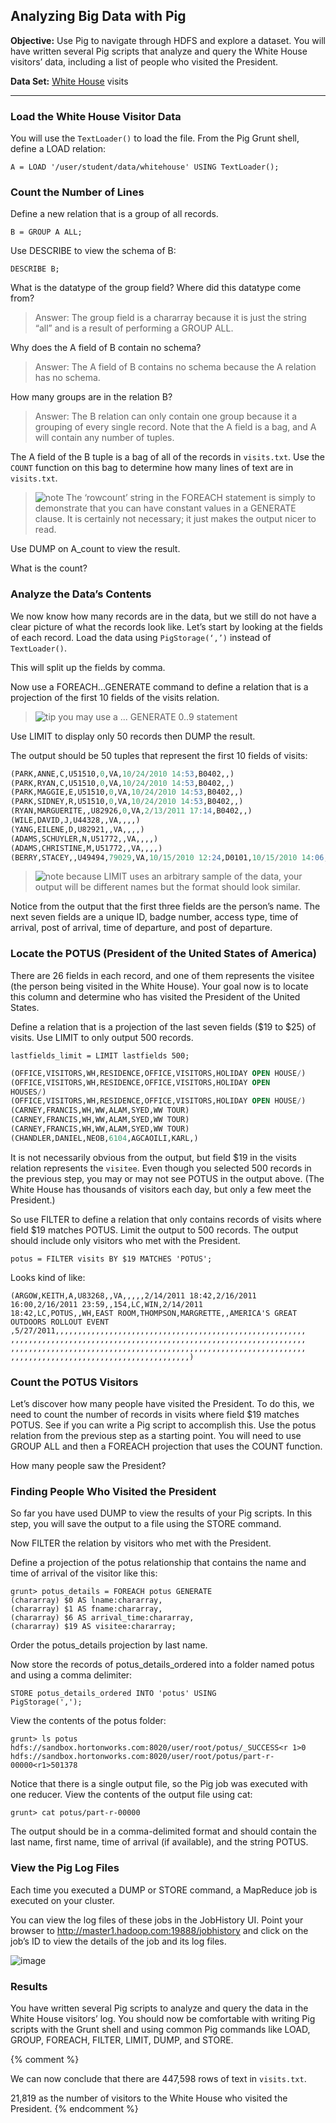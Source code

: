 ## Analyzing Big Data with Pig

**Objective:** Use Pig to navigate through HDFS and explore a dataset. You will have written several Pig scripts that analyze and query the White House visitors’ data, including a list of
people who visited the President.

**Data Set:** [White House](https://www.dropbox.com/s/7ds7dxksspk09sh/whitehouse_visits.zip?dl=0) visits

---

### Load the White House Visitor Data

You will use the `TextLoader()` to load the file. From the Pig Grunt
shell, define a LOAD relation:

```
A = LOAD '/user/student/data/whitehouse' USING TextLoader();
```

### Count the Number of Lines

Define a new relation that is a group of all records.

```
B = GROUP A ALL;
```

Use DESCRIBE to view the schema of B:

```
DESCRIBE B;
```

What is the datatype of the group field? 
Where did this datatype come from? 

> Answer: The group field is a chararray because it is just the string “all”
and is a result of performing a GROUP ALL.

Why does the A field of B contain no schema? 

> Answer: The A field of B contains no schema because the A relation has
no schema.

How many groups are in the relation B? 

> Answer: The B relation can only contain one group because it a
grouping of every single record. Note that the A field is a bag, and A will
contain any number of tuples.

The A field of the B tuple is a bag of all of the records in `visits.txt`. Use the
`COUNT` function on this bag to determine how many lines of text are in
`visits.txt`.

> ![note](https://user-images.githubusercontent.com/558905/40528492-37597500-5fbf-11e8-96a1-f4d206df64ab.png) The ‘rowcount’ string in the FOREACH statement is simply to demonstrate
that you can have constant values in a GENERATE clause. It is certainly not
necessary; it just makes the output nicer to read.

Use DUMP on A_count to view the result.

What is the count?

### Analyze the Data’s Contents

We now know how many records are in the data, but we still do not have
a clear picture of what the records look like. Let’s start by looking at the
fields of each record. Load the data using `PigStorage(‘,’)` instead of
`TextLoader()`.

This will split up the fields by comma.

Now use a FOREACH...GENERATE command to define a relation that is a
projection of the first 10 fields of the visits relation.

> ![tip](https://user-images.githubusercontent.com/558905/40528496-37bfadac-5fbf-11e8-8b5a-8bea2634f284.png) you may use a ... GENERATE $0..$9 statement

Use LIMIT to display only 50 records then DUMP the result.

The output should be 50 tuples that represent the first 10 fields of visits:

```sql
(PARK,ANNE,C,U51510,0,VA,10/24/2010 14:53,B0402,,)
(PARK,RYAN,C,U51510,0,VA,10/24/2010 14:53,B0402,,)
(PARK,MAGGIE,E,U51510,0,VA,10/24/2010 14:53,B0402,,)
(PARK,SIDNEY,R,U51510,0,VA,10/24/2010 14:53,B0402,,)
(RYAN,MARGUERITE,,U82926,0,VA,2/13/2011 17:14,B0402,,)
(WILE,DAVID,J,U44328,,VA,,,,)
(YANG,EILENE,D,U82921,,VA,,,,)
(ADAMS,SCHUYLER,N,U51772,,VA,,,,)
(ADAMS,CHRISTINE,M,U51772,,VA,,,,)
(BERRY,STACEY,,U49494,79029,VA,10/15/2010 12:24,D0101,10/15/2010 14:06,D1S)
```


> ![note](https://user-images.githubusercontent.com/558905/40528492-37597500-5fbf-11e8-96a1-f4d206df64ab.png) because LIMIT uses an arbitrary sample of the data, your output will be
different names but the format should look similar.

Notice from the output that the first three fields are the person’s name.
The next seven fields are a unique ID, badge number, access type, time
of arrival, post of arrival, time of departure, and post of departure.

### Locate the POTUS (President of the United States of America)

There are 26 fields in each record, and one of them represents the visitee
(the person being visited in the White House). Your goal now is to locate
this column and determine who has visited the President of the United
States. 

Define a relation that is a projection of the last seven fields ($19
to $25) of visits. Use LIMIT to only output 500 records.

```
lastfields_limit = LIMIT lastfields 500;
```

```sql
(OFFICE,VISITORS,WH,RESIDENCE,OFFICE,VISITORS,HOLIDAY OPEN HOUSE/)
(OFFICE,VISITORS,WH,RESIDENCE,OFFICE,VISITORS,HOLIDAY OPEN
HOUSES/)
(OFFICE,VISITORS,WH,RESIDENCE,OFFICE,VISITORS,HOLIDAY OPEN HOUSE/)
(CARNEY,FRANCIS,WH,WW,ALAM,SYED,WW TOUR)
(CARNEY,FRANCIS,WH,WW,ALAM,SYED,WW TOUR)
(CARNEY,FRANCIS,WH,WW,ALAM,SYED,WW TOUR)
(CHANDLER,DANIEL,NEOB,6104,AGCAOILI,KARL,)
```

It is not necessarily obvious from the output, but field $19 in the visits
relation represents the `visitee`. Even though you selected 500 records in
the previous step, you may or may not see POTUS in the output above.
(The White House has thousands of visitors each day, but only a few
meet the President.)

So use FILTER to define a relation that only contains records of visits where
field $19 matches POTUS. Limit the output to 500 records. The output should include only visitors who met with the President. 

```
potus = FILTER visits BY $19 MATCHES 'POTUS';
```

Looks kind of like:

```
(ARGOW,KEITH,A,U83268,,VA,,,,,2/14/2011 18:42,2/16/2011
16:00,2/16/2011 23:59,,154,LC,WIN,2/14/2011
18:42,LC,POTUS,,WH,EAST ROOM,THOMPSON,MARGRETTE,,AMERICA'S GREAT
OUTDOORS ROLLOUT EVENT
,5/27/2011,,,,,,,,,,,,,,,,,,,,,,,,,,,,,,,,,,,,,,,,,,,,,,,,,,,,,,,,
,,,,,,,,,,,,,,,,,,,,,,,,,,,,,,,,,,,,,,,,,,,,,,,,,,,,,,,,,,,,,,,,,,
,,,,,,,,,,,,,,,,,,,,,,,,,,,,,,,,,,,,,,,,,,,,,,,,,,,,,,,,,,,,,,,,,,
,,,,,,,,,,,,,,,,,,,,,,,,,,,,,,,,,,,,,,,,)
```

### Count the POTUS Visitors

Let’s discover how many people have visited the President. To do this,
we need to count the number of records in visits where field $19
matches POTUS. See if you can write a Pig script to accomplish this. Use
the potus relation from the previous step as a starting point. You will
need to use GROUP ALL and then a FOREACH projection that uses the COUNT
function.

How many people saw the President?

### Finding People Who Visited the President

So far you have used DUMP to view the results of your Pig scripts. In this
step, you will save the output to a file using the STORE command.

Now FILTER the relation by visitors who met with the President.

Define a projection of the potus relationship that contains the name and
time of arrival of the visitor like this:

```
grunt> potus_details = FOREACH potus GENERATE
(chararray) $0 AS lname:chararray,
(chararray) $1 AS fname:chararray,
(chararray) $6 AS arrival_time:chararray,
(chararray) $19 AS visitee:chararray;
```

Order the potus_details projection by last name.

Now store the records of potus_details_ordered into a folder named potus
and using a comma delimiter:

```
STORE potus_details_ordered INTO 'potus' USING
PigStorage(',');
```

View the contents of the potus folder:

```
grunt> ls potus
hdfs://sandbox.hortonworks.com:8020/user/root/potus/_SUCCESS<r 1>0
hdfs://sandbox.hortonworks.com:8020/user/root/potus/part-r-00000<r1>501378
```

Notice that there is a single output file, so the Pig job was executed with
one reducer. View the contents of the output file using cat:

```
grunt> cat potus/part-r-00000
```

The output should be in a comma-delimited format and should contain
the last name, first name, time of arrival (if available), and the string
POTUS.

### View the Pig Log Files

Each time you executed a DUMP or STORE command, a MapReduce job is
executed on your cluster.

You can view the log files of these jobs in the JobHistory UI. Point your
browser to http://master1.hadoop.com:19888/jobhistory and click on the job’s ID to view the details of the job and its log files.

![image](https://user-images.githubusercontent.com/558905/55203355-6950d380-51a1-11e9-8351-7044f35853d7.png)

### Results

You have written several Pig scripts to analyze and query the data in the White House
visitors’ log. You should now be comfortable with writing Pig scripts with the Grunt
shell and using common Pig commands like LOAD, GROUP, FOREACH, FILTER, LIMIT,
DUMP, and STORE.

{% comment %}

We can now conclude that there are 447,598 rows of text in `visits.txt`.

21,819 as the number of visitors to the
White House who visited the President.
{% endcomment %}
